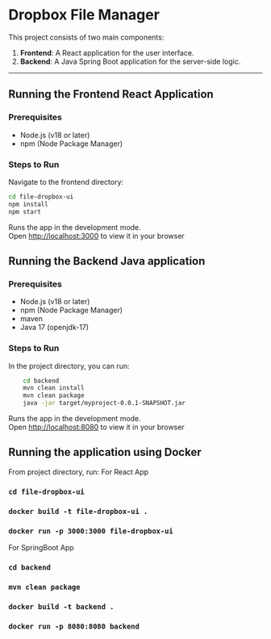 # Dropbox File Manager

This project consists of two main components:

1. **Frontend**: A React application for the user interface.
2. **Backend**: A Java Spring Boot application for the server-side logic.

---

## Running the Frontend React Application

### Prerequisites

- Node.js (v18 or later)
- npm (Node Package Manager)

### Steps to Run

Navigate to the frontend directory:

   ```bash
   cd file-dropbox-ui
   npm install
   npm start
   ```

Runs the app in the development mode.\
Open [http://localhost:3000](http://localhost:3000) to view it in your browser

## Running the Backend Java application

### Prerequisites

- Node.js (v18 or later)
- npm (Node Package Manager)
- maven
- Java 17 (openjdk-17)

### Steps to Run

In the project directory, you can run:

```bash
    cd backend
    mvn clean install
    mvn clean package
    java -jar target/myproject-0.0.1-SNAPSHOT.jar
```

Runs the app in the development mode.\
Open [http://localhost:8080](http://localhost:8080) to view it in your browser

## Running the application using Docker

From project directory, run:
For React App

### `cd file-dropbox-ui`

### `docker build -t file-dropbox-ui .`

### `docker run -p 3000:3000 file-dropbox-ui`

For SpringBoot App

### `cd backend`

### `mvn clean package`

### `docker build -t backend .`

### `docker run -p 8080:8080 backend`
